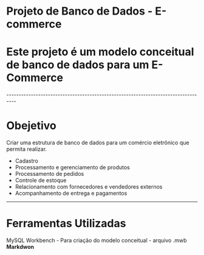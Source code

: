 # Projeto de Banco de Dados - E-commerce

<h1> Este projeto é um modelo conceitual de banco de dados para um E-Commerce</h1>
----------------------------------------------------------------------------------

# Obejetivo 
Criar uma estrutura de banco de dados para um comércio eletrônico que permita realizar.
- Cadastro
- Processamento e gerenciamento de produtos
- Processamento de pedidos
- Controle de estoque
- Relacionamento com fornecedores e vendedores externos
- Acompanhamento de entrega e pagamentos
- --------------------------------------------------------------------------------

# Ferramentas Utilizadas
MySQL Workbench - Para criação do modelo conceitual - arquivo .mwb
**Markdwon**
